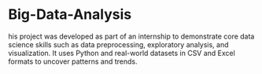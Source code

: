 # Big-Data-Analysis
his project was developed as part of an internship to demonstrate core data science skills such as data preprocessing, exploratory analysis, and visualization. It uses Python and real-world datasets in CSV and Excel formats to uncover patterns and trends.
